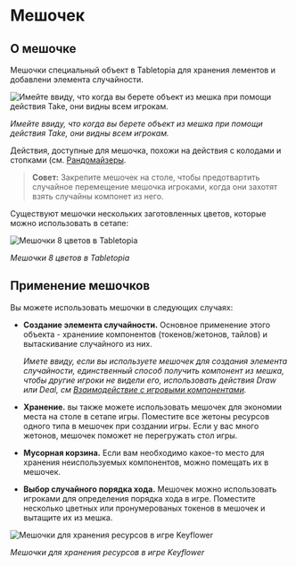 # Мешочек

## О мешочке

Мешочки специальный объект в Tabletopia для хранения лементов и добавлени элемента случайности.

![Имейте ввиду, что когда вы берете объект из мешка при помощи действия Take, они видны всем игрокам.](http://help.tabletopia.com/wp-content/uploads/2015/06/action_take_from_bag-320x226.png)

*Имейте ввиду, что когда вы берете объект из мешка при помощи действия Take, они видны всем игрокам.*

Действия, доступные для мешочка, похожи на действия с колодами и стопками (см. [Рандомайзеры](../enhance/randomizers.md).

> **Совет:** Закрепите мешочек на столе, чтобы предотвартить случайное перемещение мешочка игроками, когда они захотят взять случайны компонет из него.

Существуют мешочки нескольких заготовленных цветов, которые можно использовать в сетапе:

![Мешочки 8 цветов в Tabletopia](http://help.tabletopia.com/wp-content/uploads/2015/06/bags.png)

*Мешочки 8 цветов в Tabletopia*

## Применение мешочков

Вы можете использовать мешочки в следующих случаях:

* **Создание элемента случайности.** Основное применение этого объекта - хранениие компонентов (токенов/жетонов, тайлов) и вытаскивание случайного из них.

    *Имете ввиду, если вы используете мешочек для создания элемента случайности, единственный способ получить компонент из мешка, чтобы другие игроки не видели его, использовать действия Draw или Deal, см [Взаимодействие с игровыми компонентами](../../playground/actions-with-game-objects.md).*


* **Хранение.** вы также можете использовать мешочек для экономии места на столе в сетапе игры. Поместите все жетоны ресурсов одного типа в мешочек при создании игры. Если у вас много жетонов, мешочек поможет не перегружать стол игры.
* **Мусорная корзина.** Если вам необходимо какое-то место для хранения неиспользуемых компонентов, можно помещать их в мешочек.
* **Выбор случайного порядка хода.** Мешочек можно использовать игроками для определения порядка хода в игре. Поместите несколько цветных или пронумерованых токенов в мешочек и вытащите их из мешка.

![Мешочки для хранения ресурсов в игре Keyflower](http://help.tabletopia.com/wp-content/uploads/2015/06/keyflower_bags_resources.png)

*Мешочки для хранения ресурсов в игре Keyflower*